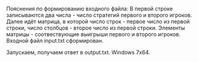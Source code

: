 Пояснения по формированию входного файла:
В первой строке записываются два числа - число стратегий первого и второго игроков.
Далее идёт матрица, в которой число строк - первое число из первой строки, число столбцов - второе число из первой строки.
Элементы матрицы - соотвествующие выигрыши первого и второго игроков.
Входной файл input.txt сформирован.

Запускаем, получаем ответ в output.txt.
Windows 7x64.
